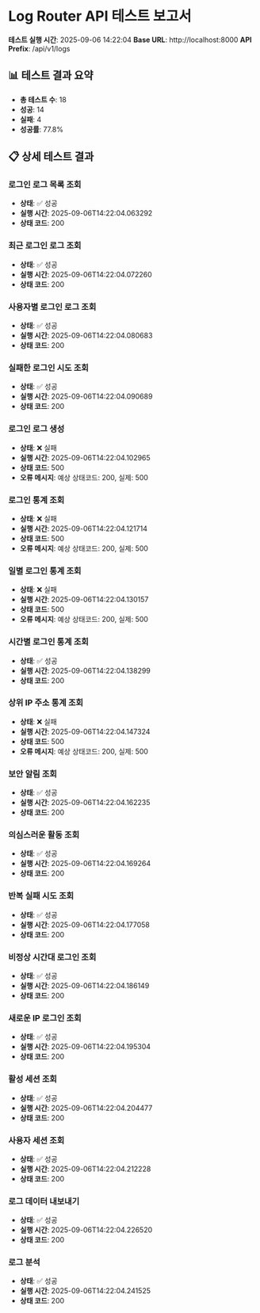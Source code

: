# Log Router API 테스트 보고서

**테스트 실행 시간**: 2025-09-06 14:22:04
**Base URL**: http://localhost:8000
**API Prefix**: /api/v1/logs

## 📊 테스트 결과 요약

- **총 테스트 수**: 18
- **성공**: 14
- **실패**: 4
- **성공률**: 77.8%

## 📋 상세 테스트 결과

### 로그인 로그 목록 조회
- **상태**: ✅ 성공
- **실행 시간**: 2025-09-06T14:22:04.063292
- **상태 코드**: 200

### 최근 로그인 로그 조회
- **상태**: ✅ 성공
- **실행 시간**: 2025-09-06T14:22:04.072260
- **상태 코드**: 200

### 사용자별 로그인 로그 조회
- **상태**: ✅ 성공
- **실행 시간**: 2025-09-06T14:22:04.080683
- **상태 코드**: 200

### 실패한 로그인 시도 조회
- **상태**: ✅ 성공
- **실행 시간**: 2025-09-06T14:22:04.090689
- **상태 코드**: 200

### 로그인 로그 생성
- **상태**: ❌ 실패
- **실행 시간**: 2025-09-06T14:22:04.102965
- **상태 코드**: 500
- **오류 메시지**: 예상 상태코드: 200, 실제: 500

### 로그인 통계 조회
- **상태**: ❌ 실패
- **실행 시간**: 2025-09-06T14:22:04.121714
- **상태 코드**: 500
- **오류 메시지**: 예상 상태코드: 200, 실제: 500

### 일별 로그인 통계 조회
- **상태**: ❌ 실패
- **실행 시간**: 2025-09-06T14:22:04.130157
- **상태 코드**: 500
- **오류 메시지**: 예상 상태코드: 200, 실제: 500

### 시간별 로그인 통계 조회
- **상태**: ✅ 성공
- **실행 시간**: 2025-09-06T14:22:04.138299
- **상태 코드**: 200

### 상위 IP 주소 통계 조회
- **상태**: ❌ 실패
- **실행 시간**: 2025-09-06T14:22:04.147324
- **상태 코드**: 500
- **오류 메시지**: 예상 상태코드: 200, 실제: 500

### 보안 알림 조회
- **상태**: ✅ 성공
- **실행 시간**: 2025-09-06T14:22:04.162235
- **상태 코드**: 200

### 의심스러운 활동 조회
- **상태**: ✅ 성공
- **실행 시간**: 2025-09-06T14:22:04.169264
- **상태 코드**: 200

### 반복 실패 시도 조회
- **상태**: ✅ 성공
- **실행 시간**: 2025-09-06T14:22:04.177058
- **상태 코드**: 200

### 비정상 시간대 로그인 조회
- **상태**: ✅ 성공
- **실행 시간**: 2025-09-06T14:22:04.186149
- **상태 코드**: 200

### 새로운 IP 로그인 조회
- **상태**: ✅ 성공
- **실행 시간**: 2025-09-06T14:22:04.195304
- **상태 코드**: 200

### 활성 세션 조회
- **상태**: ✅ 성공
- **실행 시간**: 2025-09-06T14:22:04.204477
- **상태 코드**: 200

### 사용자 세션 조회
- **상태**: ✅ 성공
- **실행 시간**: 2025-09-06T14:22:04.212228
- **상태 코드**: 200

### 로그 데이터 내보내기
- **상태**: ✅ 성공
- **실행 시간**: 2025-09-06T14:22:04.226520
- **상태 코드**: 200

### 로그 분석
- **상태**: ✅ 성공
- **실행 시간**: 2025-09-06T14:22:04.241525
- **상태 코드**: 200

